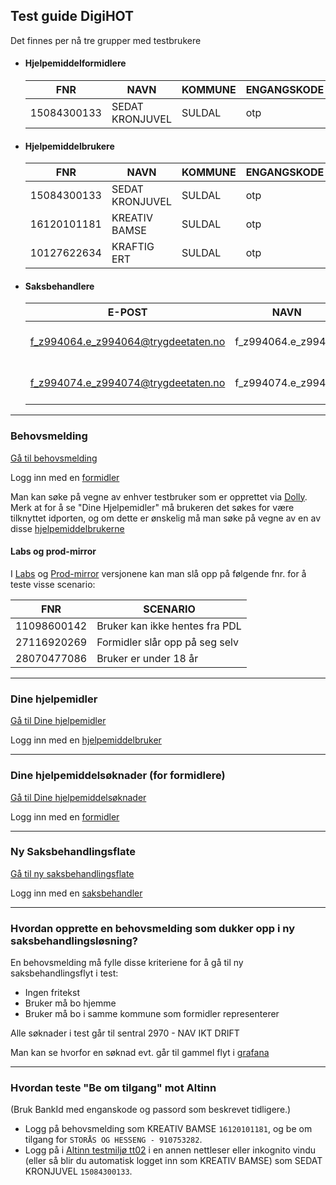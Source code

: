 ## Test guide DigiHOT

Det finnes per nå tre grupper med testbrukere

- #### Hjelpemiddelformidlere

  | FNR         | NAVN            | KOMMUNE | ENGANGSKODE | PASSORD  |
  |-------------|-----------------|---------|-------------|----------|
  | 15084300133 | SEDAT KRONJUVEL | SULDAL  | otp         | qwer1234 |

- #### Hjelpemiddelbrukere

  | FNR         | NAVN            | KOMMUNE | ENGANGSKODE | PASSORD  |
  |-------------|-----------------|---------|-------------|----------|
  | 15084300133 | SEDAT KRONJUVEL | SULDAL  | otp         | qwer1234 |
  | 16120101181 | KREATIV BAMSE   | SULDAL  | otp         | qwer1234 |
  | 10127622634 | KRAFTIG ERT     | SULDAL  | otp         | qwer1234 |

- #### Saksbehandlere

  | E-POST      | NAVN            | SENTRAL | PASSORD  |
  |-------------|-----------------|---------|-------------|
  | f_z994064.e_z994064@trygdeetaten.no | f_z994064.e_z99406 | 2970 - NAV IKT DRIFT  | SortBil3 |
  | f_z994074.e_z994074@trygdeetaten.no | f_z994074.e_z99407 | 2970 - NAV IKT DRIFT  | SortBil3 |


***

### Behovsmelding 

[Gå til behovsmelding](https://hjelpemidler.dev.nav.no/hjelpemidler/digitalsoknadhjelpemidler/)

Logg inn med en [formidler](#hjelpemiddelformidlere)

Man kan søke på vegne av enhver testbruker som er opprettet via [Dolly](https://dolly.nais-dev-fss.adeo.no/).
Merk at for å se "Dine Hjelpemidler" må brukeren det søkes for være tilknyttet idporten, og om dette er
ønskelig må man søke på vegne av en av disse [hjelpemiddelbrukerne](#hjelpemiddelbrukere)

#### Labs og prod-mirror
I [Labs](https://hjelpemidlerdigitalsoknad.labs.nais.io/hjelpemidler/digitalsoknadhjelpemidler/) og 
[Prod-mirror](https://hjelpemidlerdigitalsoknad-prod-mirror.labs.nais.io/hjelpemidler/digitalsoknadhjelpemidler/) 
versjonene kan man slå opp på følgende fnr. for å teste visse scenario:

| FNR         | SCENARIO                       |
|-------------|--------------------------------|
| 11098600142 | Bruker kan ikke hentes fra PDL |
| 27116920269 | Formidler slår opp på seg selv |
| 28070477086 | Bruker er under 18 år          |

***


### Dine hjelpemidler 

[Gå til Dine hjelpemidler](https://hjelpemidler.dev.nav.no/hjelpemidler/dinehjelpemidler/)

Logg inn med en [hjelpemiddelbruker](#hjelpemiddelbrukere)

***

### Dine hjelpemiddelsøknader (for formidlere)

[Gå til Dine hjelpemiddelsøknader](https://hjelpemidler.dev.nav.no/hjelpemidler/formidler/)

Logg inn med en [formidler](#hjelpemiddelformidlere)
***

### Ny Saksbehandlingsflate 

[Gå til ny saksbehandlingsflate](https://hm-saksbehandling.dev.intern.nav.no/)

Logg inn med en [saksbehandler](#saksbehandlere)

***

###  Hvordan opprette en behovsmelding som dukker opp i ny saksbehandlingsløsning?


En behovsmelding må fylle disse kriteriene for å gå til ny saksbehandlingsflyt i test: 
 
- Ingen fritekst
- Bruker må bo hjemme
- Bruker må bo i samme kommune som formidler representerer

Alle søknader i test går til sentral 2970 - NAV IKT DRIFT

Man kan se hvorfor en søknad evt. går til gammel flyt i [grafana](https://grafana.nais.io/d/4pzzHK6Gz/saksbehandling?orgId=1&var-cluster=team-digihot-influxdb-dev)

***

### Hvordan teste "Be om tilgang" mot Altinn
(Bruk BankId med enganskode og passord som beskrevet tidligere.)

- Logg på behovsmelding som KREATIV BAMSE `16120101181`, og be om tilgang for `STORÅS OG HESSENG - 910753282`.
- Logg på i [Altinn testmiljø tt02](https://tt02.altinn.no) i en annen nettleser eller inkognito vindu (eller så blir du automatisk logget inn som KREATIV BAMSE) som SEDAT KRONJUVEL `15084300133`.

